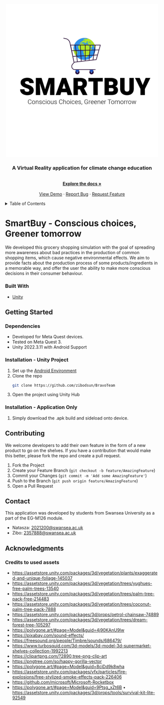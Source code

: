 <!-- Logo -->
<br />
<div align="center">
  <a href="https://github.com/zibodsun/BravoTeam">
    <img src="images/Logo.png" alt="Logo" width="500" height="500">
  </a>

  <h3 align="center">A Virtual Reality application for climate change education</h3>

  <p align="center">
    <br />
    <a href="https://github.com/zibodsun/BravoTeam"><strong>Explore the docs »</strong></a>
    <br />
    <br />
    <a href="https://github.com/zibodsun/BravoTeam">View Demo</a>
    ·
    <a href="https://github.com/zibodsun/BravoTeam/issues">Report Bug</a>
    ·
    <a href="https://github.com/zibodsun/BravoTeam/issues">Request Feature</a>
  </p>
</div>

<!-- Table of Contents -->
<details>
  <summary>Table of Contents</summary>
  <ol>
    <li>
      <a href="#smartbuy-conscious-choices-greener-tomorrow">About The Project</a>
      <ul>
        <li><a href="#built-with">Built With</a></li>
      </ul>
    </li>
    <li>
      <a href="#getting-started">Getting Started</a>
      <ul>
        <li><a href="#dependencies">Dependencies</a></li>
        <li><a href="#installation-unity-project">Installation - Unity Project</a></li>
        <li><a href="#installation-application-only">Installation - Application Only</a></li>
      </ul>
    </li>
    <li><a href="#contributing">Contributing</a></li>
    <li><a href="#contact">Contact</a></li>
    <li><a href="#acknowledgments">Acknowledgments</a></li>
  </ol>
</details>

<!--![MicrosoftTeams-image](https://github.com/NatashaNo/BravoTeam/assets/147525423/c1b3e30c-d1bf-4487-b579-3dbea576a23e)-->
# SmartBuy - Conscious choices, Greener tomorrow

We developed this grocery shopping simulation with the goal of spreading more awareness about bad practices in the production of common shopping items, which cause negative environmental effects. We aim to provide facts about the production process of some products/ingredients in a memorable way, and offer the user the ability to make more conscious decisions in their consumer behaviour.

### Built With

* [Unity](https://unity.com/)

## Getting Started

### Dependencies

* Developed for Meta Quest devices.
* Tested on Meta Quest 3.
* Unity 2022.3.11 with Android Support

### Installation - Unity Project

1. Set up the [Android Environment](https://docs.unity3d.com/Manual/android-sdksetup.html)
2. Clone the repo
   ```sh
   git clone https://github.com/zibodsun/BravoTeam
   ```
3. Open the project using Unity Hub

### Installation - Application Only

1. Simply download the .apk build and sideload onto device.

## Contributing

We welcome developers to add their own feature in the form of a new product to go on the shelves. If you have a contribution that would make this better, please fork the repo and create a pull request.

1. Fork the Project
2. Create your Feature Branch (`git checkout -b feature/AmazingFeature`)
3. Commit your Changes (`git commit -m 'Add some AmazingFeature'`)
4. Push to the Branch (`git push origin feature/AmazingFeature`)
5. Open a Pull Request

## Contact

This application was developed by students from Swansea University as a part of the EG-M126 module.

* Natasza: 2021200@swansea.ac.uk
* Zibo: 2357888@swansea.ac.uk

## Acknowledgments
### Credits to used assets
* https://assetstore.unity.com/packages/3d/vegetation/plants/exaggerated-and-unique-foliage-145037
*	https://assetstore.unity.com/packages/3d/vegetation/trees/yughues-free-palm-trees-13540
*	https://assetstore.unity.com/packages/3d/vegetation/trees/palm-tree-pack-free-214483
*	https://assetstore.unity.com/packages/3d/vegetation/trees/coconut-palm-tree-pack-7888
*	https://assetstore.unity.com/packages/3d/props/petrol-chainsaw-74889
*	https://assetstore.unity.com/packages/3d/vegetation/trees/dream-forest-tree-105297
*	https://polygone.art/#page=Model&guid=4j90KAnU9lw
*	https://pixabay.com/sound-effects/
*	https://freesound.org/people/Timbre/sounds/686479/
*	https://www.turbosquid.com/3d-models/3d-model-3d-supermarket-shelves-collection-1992213
*	https://clipartpng.com/?2890,tree-png-clip-art
*	https://pngtree.com/so/happy-gorilla-vector
*	https://polygone.art/#page=Model&guid=8ciDd9k8wha
*	https://assetstore.unity.com/packages/vfx/particles/fire-explosions/free-stylized-smoke-effects-pack-226406
*	https://github.com/microsoft/Microsoft-Rocketbox
*	https://polygone.art/#page=Model&guid=9Ptsg_xZt6B
•	https://assetstore.unity.com/packages/3d/props/tools/survival-kit-lite-92549

